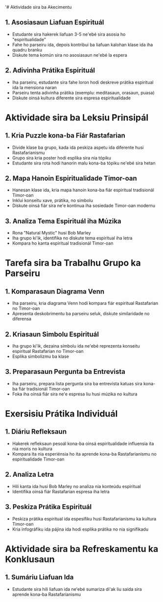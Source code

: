 '# Aktividade sira ba Akecimentu

## 1. Asosiasaun Liafuan Espirituál

- Estudante sira hakerek liafuan 3-5 ne'ebé sira asosia ho "espiritualidade"
- Fahe ho parseiru ida, depois kontribui ba liafuan kalohan klase ida iha quadru branku
- Diskute tema komún sira no asosiasaun ne'ebé la espera

## 2. Adivinha Prátika Espirituál

- Iha parseiru, estudante sira fahe loron hodi deskreve prátika espiritual ida la mensiona naran
- Parseiru tenta adivinha prátika (exemplu: meditasaun, orasaun, puasa)
- Diskute oinsá kultura diferente sira espresa espiritualidade

# Aktividade sira ba Leksiu Prinsipál

## 1. Kria Puzzle kona-ba Fiár Rastafarian

- Divide klase ba grupo, kada ida peskiza aspetu ida diferente husi Rastafarianismu
- Grupo sira kria poster hodi esplika sira nia tópiku
- Estudante sira rota hodi hanorin malu kona-ba tópiku ne'ebé sira hetan

## 2. Mapa Hanoin Espiritualidade Timor-oan

- Hanesan klase ida, kria mapa hanoin kona-ba fiár espiritual tradisionál Timor-oan 
- Inklui konseitu xave, prátika, no símbolu
- Diskute oinsá fiár sira ne'e kontinua iha sosiedade Timor-oan modernu

## 3. Analiza Tema Espirituál iha Múzika

- Rona "Natural Mystic" husi Bob Marley
- Iha grupo ki'ik, identifika no diskute tema espiritual iha letra
- Kompara ho kanta espiritual tradisionál Timor-oan

# Tarefa sira ba Trabalhu Grupo ka Parseiru

## 1. Komparasaun Diagrama Venn

- Iha parseiru, kria diagrama Venn hodi kompara fiár espiritual Rastafarian no Timor-oan
- Apresenta deskobrimentu ba parseiru seluk, diskute similaridade no diferensa

## 2. Kriasaun Simbolu Espirituál

- Iha grupo ki'ik, dezaina símbolu ida ne'ebé reprezenta konseitu espiritual Rastafarian no Timor-oan
- Esplika simbolizmu ba klase

## 3. Preparasaun Pergunta ba Entrevista

- Iha parseiru, prepara lista pergunta sira ba entrevista katuas sira kona-ba fiár tradisionál Timor-oan
- Foka iha oinsá fiár sira ne'e espresa liu husi múzika no kultura

# Exersisiu Prátika Individuál

## 1. Diáriu Refleksaun

- Hakerek refleksaun pesoál kona-ba oinsá espiritualidade influensia ita nia moris no kultura
- Kompara ita nia esperiénsia ho ita aprende kona-ba Rastafarianismu no espiritualidade Timor-oan

## 2. Analiza Letra

- Hili kanta ida husi Bob Marley no analiza nia konteúdu espiritual
- Identifika oinsá fiár Rastafarian espresa iha letra

## 3. Peskiza Prátika Espirituál

- Peskiza prátika espiritual ida espesífiku husi Rastafarianismu ka kultura Timor-oan
- Kria infográfiku ida pájina ida hodi esplika prátika no nia signifikadu

# Aktividade sira ba Refreskamentu ka Konklusaun

## 1. Sumáriu Liafuan Ida

- Estudante sira hili liafuan ida ne'ebé sumariza di'ak liu saida sira aprende kona-ba Rastafarianismu